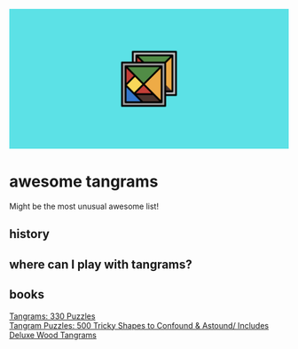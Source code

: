 ![tangrams](https://github.com/aidanastridge/awesome-tangrams/blob/main/awesome-tangrams-banner.png)

# awesome tangrams

Might be the most unusual awesome list!

## history

## where can I play with tangrams?

## books

[Tangrams: 330 Puzzles](https://www.amazon.com/Tangrams-Puzzles-Dover-Recreational-Math/dp/0486214834/ref=sr_1_4?keywords=tangram+puzzles&qid=1692383585&s=books&sr=1-4)  
[Tangram Puzzles: 500 Tricky Shapes to Confound & Astound/ Includes Deluxe Wood Tangrams](https://www.amazon.com/Tangram-Puzzles-Confound-Astound-Tangrams/dp/080697589X/ref=sr_1_5?keywords=tangram+puzzles&qid=1692383585&s=books&sr=1-5)
